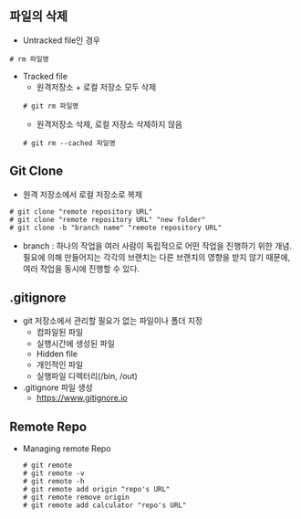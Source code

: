 ## 파일의 삭제
  * Untracked file인 경우
  ```linux
  # rm 파일명
  ```
  * Tracked file
    * 원격저장소 + 로컬 저장소 모두 삭제
    ```linux
    # git rm 파일명
    ```
    * 원격저장소 삭제, 로컬 저장소 삭제하지 않음
    ```linux
    # git rm --cached 파일명
    ```
## Git Clone
  * 원격 저장소에서 로컬 저장소로 복제
  ```linux
  # git clone "remote repository URL"
  # git clone "remote repository URL" "new folder"
  # git clone -b "branch name" "remote repository URL"
  ```
  * branch : 하나의 작업을 여러 사람이 독립적으로 어떤 작업을 진행하기 위한 개념. 필요에 의해 만들어지는 각각의 브랜치는 다른 브랜치의 영향을 받지 않기 때문에, 여러 작업을 동시에 진행할 수 있다.


## .gitignore
  * git 저장소에서 관리할 필요가 없는 파일이나 폴더 지정
    * 컴파일된 파일
    * 실행시간에 생성된 파일
    * Hidden file
    * 개인적인 파일
    * 실행파일 디렉터리(/bin, /out)
  * .gitignore 파일 생성
    * https://www.gitignore.io
  
## Remote Repo
  * Managing remote Repo
    ```linux
    # git remote
    # git remote -v
    # git remote -h
    # git remote add origin "repo's URL"
    # git remote remove origin
    # git remote add calculator "repo's URL"
    ```
